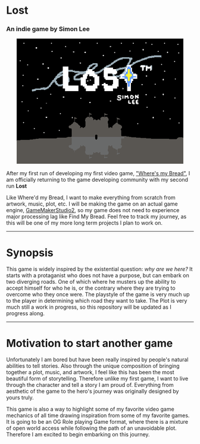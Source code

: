 # Lost 
### An indie game by Simon Lee

<p align="center">
  <img src="https://github.com/Simonlee711/Lost-Self-Game/blob/main/animated_from_images.gif" alt="animated" />
</p>

After my first run of developing my first video game, ["Where's my Bread"](https://github.com/Simonlee711/Basic_Game), I am officially returning to the game developing community with my second run **Lost**

Like Where'd my Bread, I want to make everything from scratch from artwork, music, plot, etc. I will be making the game on an actual game engine, [GameMakerStudio2](https://gamemaker.io/en/gamemaker?utm_source=google&utm_medium=cpc&utm_campaign=US%20-%20Search%20-%20EN%20-%20Generic&gclid=Cj0KCQjwqoibBhDUARIsAH2OpWj8bF3_c62zsWEIGit6MQi6AtwKlKcU-QZKa4aBqtNJjfJEuxIosXQaAqrpEALw_wcB), so my game does not need to experience major processing lag like Find My Bread. Feel free to track my journey, as this will be one of my more long term projects I plan to work on. 


---

# Synopsis

This game is widely inspired by the existential question: *why are we here?* It starts with a protaganist who does not have a purpose, but can embark on two diverging roads. One of which where he musters up the ability to accept himself for who he is, or the contrary where they are trying to overcome who they once were. The playstyle of the game is very much up to the player in determining which road they want to take. The Plot is very much still a work in progress, so this repository will be updated as I progress along.

---

# Motivation to start another game

Unfortunately I am bored but have been really inspired by people's natural abilities to tell stories. Also through the unique composition of bringing together a plot, music, and artwork, I feel like this has been the most beautiful form of storytelling. Therefore unlike my first game, I want to live through the character and tell a story I am proud of. Everything from aesthetic of the game to the hero's journey was originally designed by yours truly. 

This game is also a way to highlight some of my favorite video game mechanics of all time drawing inspiration from some of my favorite games. It is going to be an OG Role playing Game format, where there is a mixture of open world access while following the path of an unavoidable plot. Therefore I am excited to begin embarking on this journey.
